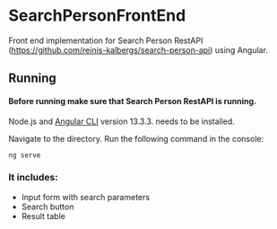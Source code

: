 # SearchPersonFrontEnd

Front end implementation for Search Person RestAPI (https://github.com/reinis-kalbergs/search-person-api) using Angular.

## Running

#### Before running make sure that Search Person RestAPI is running.

Node.js and [Angular CLI](https://github.com/angular/angular-cli) version 13.3.3. needs to be installed.

Navigate to the directory. Run the following command in the console:

```console
ng serve
```

### It includes:

- Input form with search parameters
- Search button
- Result table
